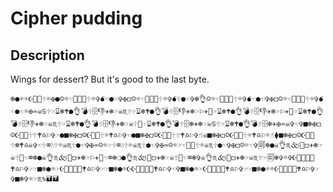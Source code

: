 # Cipher pudding

## Description

Wings for dessert? But it's good to the last byte.

`❄︎●︎☼︎☼︎☪︎📁︎📂︎🕆︎☼︎✠︎●︎☺︎☼︎☜︎📂︎🗄︎💧︎🕆︎☼︎✞︎💣︎☜︎●︎☜︎✞︎✠︎◻︎☺︎☼︎☜︎📂︎🗄︎💧︎🕆︎☼︎✞︎💣︎🕆︎●︎☜︎✞︎❄︎👌︎☺︎☼︎☜︎📂︎🗄︎💧︎🕆︎☼︎✞︎💣︎☜︎●︎☜︎✞︎✠︎◻︎☺︎☼︎☜︎📂︎🗄︎💧︎🕆︎☼︎✞︎💣︎☜︎●︎☜︎☼︎✠︎♒︎☠︎♋︎🕆︎☞︎⌛︎❄︎🕈︎●︎👌︎💣︎🕆︎🗄︎👎︎✈︎❄︎☞︎☠︎♏︎🕆︎☞︎⌛︎❄︎🕈︎●︎👌︎💣︎🕆︎🗄︎👎︎✈︎❄︎☞︎⚐︎✈︎📁︎☞︎⌛︎❄︎🕈︎●︎👌︎💣︎🕆︎🗄︎👎︎✈︎❄︎☞︎⚐︎✈︎📁︎☞︎⌛︎❄︎🕈︎●︎👌︎💣︎🕆︎🗄︎👎︎✈︎❄︎☞︎☠︎♏︎🕆︎☞︎⌛︎❄︎🕈︎●︎👌︎💣︎🕆︎🗄︎👎︎✈︎❄︎☞︎☠︎🕆︎📁︎☞︎⌛︎❄︎🕈︎●︎👌︎💣︎🕆︎🗄︎❄︎✈︎❄︎☞︎☠︎♋︎🕆︎☞︎⌛︎❄︎🕈︎●︎👌︎💣︎🕆︎🗄︎❄︎✈︎✠︎♒︎☠︎✞︎☜︎✞︎■︎❄︎✠︎◻︎☺︎☪︎📁︎🗄︎🕆︎🕆︎🕈︎♎︎⚐︎✞︎☞︎●︎■︎❄︎✠︎◻︎☺︎☪︎📁︎🗄︎🕆︎☼︎🕈︎♎︎⚐︎✞︎☜︎●︎■︎❄︎✠︎◻︎☺︎☪︎📁︎🗄︎🕆︎🕆︎🕈︎♎︎⚐︎✞︎☝︎☠︎■︎❄︎✠︎◻︎☺︎☪︎📁︎🗄︎🕆︎☼︎🕈︎♎︎⚐︎☼︎☝︎⧫︎■︎❄︎✠︎◻︎☺︎☪︎📁︎🗄︎🕆︎❄︎🕈︎♎︎☠︎✞︎☜︎🕆︎⌧︎💧︎🕆︎☼︎☠︎♏︎🕆︎●︎☜︎✞︎✠︎♒︎☺︎☼︎☞︎🕆︎⌧︎💧︎🕆︎☼︎☠︎♏︎🕆︎●︎☜︎✞︎✠︎♒︎☺︎☼︎☞︎☜︎📁︎💧︎🕆︎☼︎☠︎♏︎🕆︎●︎☜︎✞︎✠︎◻︎☺︎☼︎☜︎✞︎🗐︎❄︎●︎☠︎👌︎♏︎🙵📂︎◻︎✈︎❄︎☞︎☠︎🕆︎📁︎☜︎⌧︎❄︎●︎☠︎👌︎♏︎🙵📂︎◻︎✈︎❄︎☞︎⚐︎✈︎📁︎☜︎⌧︎❄︎❍︎●︎👌︎♏︎🙵📂︎◻︎✈︎❄︎☞︎☠︎🕆︎📁︎☜︎⌧︎❄︎✞︎☠︎👌︎♏︎🙵📂︎◻︎✈︎❄︎☞︎☠︎♏︎🕆︎☞︎🗐︎❄︎✞︎☼︎✞︎☪︎📁︎📂︎⌛︎💧︎🕈︎♎︎⚐︎✞︎☞︎☞︎■︎❄︎●︎☼︎☞︎☪︎📁︎📂︎⌛︎💧︎🕈︎♎︎⚐︎✞︎☞︎☞︎■︎❄︎●︎☼︎☪︎☪︎📁︎📂︎⌛︎💧︎🕈︎♎︎⚐︎✞︎☜︎✞︎■︎❄︎●︎☼︎☞︎☪︎📁︎📂︎⌛︎💧︎🕈︎♎︎⚐︎✞︎☞︎☞︎■︎❄︎●︎☼︎☼︎☪︎📁︎📂︎⌛︎💧︎🕈︎♎︎⚐︎✞︎☞︎✞︎■︎❄︎✞︎☼︎☞︎♏︎♑︎🖬︎🖬︎`

